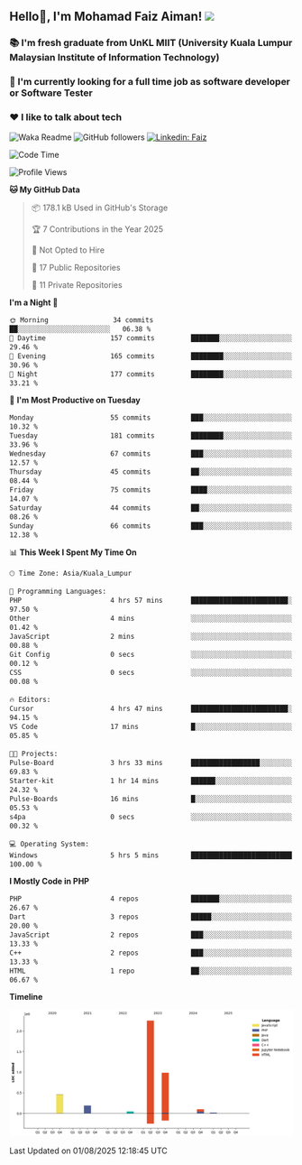 <h2> Hello👋, I'm Mohamad Faiz Aiman! <img src="https://media.giphy.com/media/12oufCB0MyZ1Go/giphy.gif" width="50"></h2>

### 📚 I'm fresh graduate from UnKL MIIT (University Kuala Lumpur Malaysian Institute of Information Technology)
###  🔭 I'm currently looking for a full time job as software developer or Software Tester
###  ❤️ I like to talk about tech 


![Waka Readme](https://github.com/anmol098/anmol098/workflows/Waka%20Readme/badge.svg)
![GitHub followers](https://img.shields.io/github/followers/faizaiman?label=Follow&style=social)
[![Linkedin: Faiz](https://img.shields.io/badge/-Faiz-blue?style=flat-square&logo=Linkedin&logoColor=white&link=https://www.linkedin.com/in/mohamad-faiz-aiman-623747192/)](https://www.linkedin.com/in/mohamad-faiz-aiman-623747192/)

<!--START_SECTION:waka-->
![Code Time](http://img.shields.io/badge/Code%20Time-372%20hrs%2040%20mins-blue)

![Profile Views](http://img.shields.io/badge/Profile%20Views-2-blue)

**🐱 My GitHub Data** 

> 📦 178.1 kB Used in GitHub's Storage 
 > 
> 🏆 7 Contributions in the Year 2025
 > 
> 🚫 Not Opted to Hire
 > 
> 📜 17 Public Repositories 
 > 
> 🔑 11 Private Repositories 
 > 
**I'm a Night 🦉** 

```text
🌞 Morning                34 commits          ██░░░░░░░░░░░░░░░░░░░░░░░   06.38 % 
🌆 Daytime                157 commits         ███████░░░░░░░░░░░░░░░░░░   29.46 % 
🌃 Evening                165 commits         ████████░░░░░░░░░░░░░░░░░   30.96 % 
🌙 Night                  177 commits         ████████░░░░░░░░░░░░░░░░░   33.21 % 
```
📅 **I'm Most Productive on Tuesday** 

```text
Monday                   55 commits          ███░░░░░░░░░░░░░░░░░░░░░░   10.32 % 
Tuesday                  181 commits         ████████░░░░░░░░░░░░░░░░░   33.96 % 
Wednesday                67 commits          ███░░░░░░░░░░░░░░░░░░░░░░   12.57 % 
Thursday                 45 commits          ██░░░░░░░░░░░░░░░░░░░░░░░   08.44 % 
Friday                   75 commits          ████░░░░░░░░░░░░░░░░░░░░░   14.07 % 
Saturday                 44 commits          ██░░░░░░░░░░░░░░░░░░░░░░░   08.26 % 
Sunday                   66 commits          ███░░░░░░░░░░░░░░░░░░░░░░   12.38 % 
```


📊 **This Week I Spent My Time On** 

```text
🕑︎ Time Zone: Asia/Kuala_Lumpur

💬 Programming Languages: 
PHP                      4 hrs 57 mins       ████████████████████████░   97.50 % 
Other                    4 mins              ░░░░░░░░░░░░░░░░░░░░░░░░░   01.42 % 
JavaScript               2 mins              ░░░░░░░░░░░░░░░░░░░░░░░░░   00.88 % 
Git Config               0 secs              ░░░░░░░░░░░░░░░░░░░░░░░░░   00.12 % 
CSS                      0 secs              ░░░░░░░░░░░░░░░░░░░░░░░░░   00.08 % 

🔥 Editors: 
Cursor                   4 hrs 47 mins       ████████████████████████░   94.15 % 
VS Code                  17 mins             █░░░░░░░░░░░░░░░░░░░░░░░░   05.85 % 

🐱‍💻 Projects: 
Pulse-Board              3 hrs 33 mins       █████████████████░░░░░░░░   69.83 % 
Starter-kit              1 hr 14 mins        ██████░░░░░░░░░░░░░░░░░░░   24.32 % 
Pulse-Boards             16 mins             █░░░░░░░░░░░░░░░░░░░░░░░░   05.53 % 
s4pa                     0 secs              ░░░░░░░░░░░░░░░░░░░░░░░░░   00.32 % 

💻 Operating System: 
Windows                  5 hrs 5 mins        █████████████████████████   100.00 % 
```

**I Mostly Code in PHP** 

```text
PHP                      4 repos             ███████░░░░░░░░░░░░░░░░░░   26.67 % 
Dart                     3 repos             █████░░░░░░░░░░░░░░░░░░░░   20.00 % 
JavaScript               2 repos             ███░░░░░░░░░░░░░░░░░░░░░░   13.33 % 
C++                      2 repos             ███░░░░░░░░░░░░░░░░░░░░░░   13.33 % 
HTML                     1 repo              ██░░░░░░░░░░░░░░░░░░░░░░░   06.67 % 
```



**Timeline**

![Lines of Code chart](https://raw.githubusercontent.com/faizaiman/faizaiman/main/assets/bar_graph.png)


 Last Updated on 01/08/2025 12:18:45 UTC
<!--END_SECTION:waka-->
